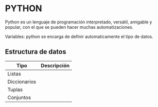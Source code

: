 
# PYTHON

Python es un lenguaje de programación interpretado, versátil, amigable y popular, con el que se pueden hacer muchas automatizaciones. 

Variables: python se encarga de definir automaticamente el tipo de datos.

## Estructura de datos

| Tipo         | Descripción |
| ------------ | ----------- |
| Listas       |             |
| Diccionarios |             |
| Tuplas       |             |
| Conjuntos    |             |
 